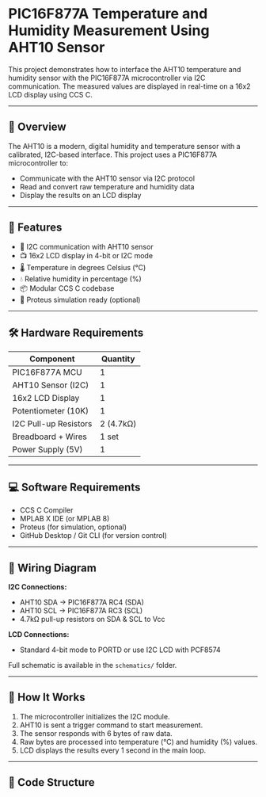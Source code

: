 # PIC16F877A Temperature and Humidity Measurement Using AHT10 Sensor

This project demonstrates how to interface the AHT10 temperature and humidity sensor with the PIC16F877A microcontroller via I2C communication. The measured values are displayed in real-time on a 16x2 LCD display using CCS C.

---

## 📌 Overview

The AHT10 is a modern, digital humidity and temperature sensor with a calibrated, I2C-based interface. This project uses a PIC16F877A microcontroller to:
- Communicate with the AHT10 sensor via I2C protocol
- Read and convert raw temperature and humidity data
- Display the results on an LCD display

---

## 🔧 Features

- 📡 I2C communication with AHT10 sensor  
- 📺 16x2 LCD display in 4-bit or I2C mode  
- 🌡️ Temperature in degrees Celsius (°C)  
- 💧 Relative humidity in percentage (%)  
- 📦 Modular CCS C codebase  
- 🧪 Proteus simulation ready (optional)

---

## 🛠️ Hardware Requirements

| Component                 | Quantity |
|--------------------------|----------|
| PIC16F877A MCU           | 1        |
| AHT10 Sensor (I2C)       | 1        |
| 16x2 LCD Display         | 1        |
| Potentiometer (10K)      | 1        |
| I2C Pull-up Resistors    | 2 (4.7kΩ)|
| Breadboard + Wires       | 1 set    |
| Power Supply (5V)        | 1        |

---

## 💻 Software Requirements

- CCS C Compiler
- MPLAB X IDE (or MPLAB 8)
- Proteus (for simulation, optional)
- GitHub Desktop / Git CLI (for version control)

---

## 🔌 Wiring Diagram

**I2C Connections:**
- AHT10 SDA → PIC16F877A RC4 (SDA)
- AHT10 SCL → PIC16F877A RC3 (SCL)
- 4.7kΩ pull-up resistors on SDA & SCL to Vcc

**LCD Connections:**
- Standard 4-bit mode to PORTD or use I2C LCD with PCF8574

Full schematic is available in the `schematics/` folder.

---

## 🧠 How It Works

1. The microcontroller initializes the I2C module.
2. AHT10 is sent a trigger command to start measurement.
3. The sensor responds with 6 bytes of raw data.
4. Raw bytes are processed into temperature (°C) and humidity (%) values.
5. LCD displays the results every 1 second in the main loop.

---

## 📂 Code Structure

